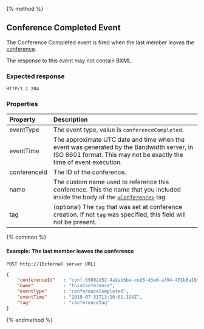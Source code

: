 {% method %}
## Conference Completed Event
The Conference Completed event is fired when the last member leaves the [conference](../verbs/conference.md).

The response to this event may not contain BXML.

### Expected response

```http
HTTP/1.1 204
```

### Properties

| Property         | Description |
|:-----------------|:------------|
| eventType        | The event type, value is `conferenceCompleted`. |
| eventTime        | The approximate UTC date and time when the event was generated by the Bandwidth server, in ISO 8601 format. This may not be exactly the time of event execution. |
| conferenceId     | The ID of the conference. |
| name             | The custom name used to reference this conference. This the name that you included inside the body of the [`<Conference>`](../verbs/conference.md) tag. |
| tag              | (optional) The `tag` that was set at conference creation. If not `tag` was specified, this field will not be present. |

{% common %}

#### Example: The last member leaves the conference

```
POST http://[External server URL]
```

```json
{
    "conferenceId"   : "conf-59082d52-4a2ab5be-ce26-43ed-af94-431b8a19d4e3",
    "name"           : "thisConference",
    "eventType"      : "conferenceCompleted",
    "eventTime"      : "2019-07-31T13:16:01.324Z",
    "tag"            : "conferenceTag"
}
```

{% endmethod %}

